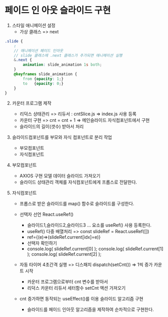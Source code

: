 # 페이드 인 아웃 슬라이드 구현

1. 스타일 애니메이션 설정 
   - 가상 클래스 => next

```SCSS
.slide {
    :   
    // 애니메이션 페이드 인아웃
    // slide 클래스에 .next 클래스가 추가되면 애니메이션 실행
    &.next {
        animation: slide_animation 1s both;
    }
    @keyframes slide_animation {
        from {opacity: 1;}
        to   {opacity: 0;}
    }
}

```

2. 카운터 프로그램 제작
   - 리덕스 상태관리 => 리듀서 : cntSlice.js => index.js 사용 등록
   - 카운터 구현 => cnt = cnt + 1 => 메인슬라이드 자식컴포넌트에서 구현
   - 슬라이드의 길이(갯수) 받아서 처리

3. 슬라이드컴포넌트를 부모와 자식 컴포넌트로 분리 작업
   - 부모컴포넌트    
   - 자식컴포넌트
  
4. 부모컴포넌트
   - AXIOS 구현 모델 데이터 슬라이드 가져오기
   - 슬라이드 상태관리 객체를 자식컴포넌트에게 프롭스로 전달한다.

5. 자식컴포넌트
   - 프롭스로 받은 슬라이드를 map() 함수로 슬라이드를 구성한다.
   
   - 선택자 선언  React.useRef()
     * 슬라이드1,슬라이드2,슬라이드3 ... 요소를 useRef() 사용 등록한다.
     * useRef() 다중 배열처리 => const slideRef = React.useRef([])
     * ref={(e)=>(slideRef.current[idx]=e)}
     *   선택자 확인하기
     *   console.log( slideRef.current[0] );
         console.log( slideRef.current[1] );
         console.log( slideRef.current[2] );

   - 자동 타이머 4초간격 실행 => 디스패치 dispatch(setCnt()) => 1씩 증가 카운트 시작
     * 카운터 프로그램으로부터 cnt 변수를 받아서
     * 리덕스 카운터 리듀서 세터함수 setCnt 액션 가져오기 

   - cnt 증가하면 동작되는 useEffect()를 이용 슬라이드 알고리즘 구현   
     * 슬라이드를 페이드 인아웃 알고리즘을 제작하여 순차적으로 구현한다.